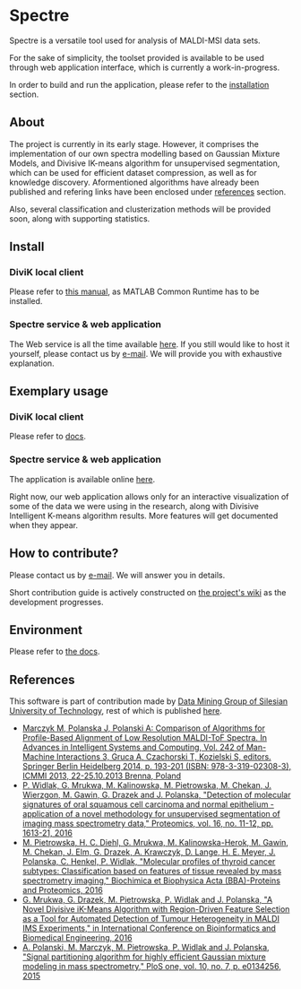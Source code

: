 # Spectre

Spectre is a versatile tool used for analysis of MALDI-MSI data sets.

For the sake of simplicity, the toolset provided is available to be used
through web application interface, which is currently a work-in-progress.

In order to build and run the application, please refer to the
[installation](#install) section.

## About

The project is currently in its early stage. However, it comprises the
implementation of our own spectra modelling based on Gaussian Mixture Models,
and Divisive IK-means algorithm for unsupervised segmentation, which can be
used for efficient dataset compression, as well as for knowledge discovery.
Aformentioned algorithms have already been published and refering links
have been enclosed under [references](#references) section.

Also, several classification and clusterization methods will be provided soon,
along with supporting statistics.

## Install

### DiviK local client

Please refer to [this manual](docs/Spectre.DivikWpfClient.pdf), as MATLAB
Common Runtime has to be installed.

### Spectre service & web application

The Web service is all the time available [here](http://vaei-bit01.aei.polsl.pl/).
If you still would like to host it yourself, please contact us by
[e-mail](mailto:Grzegorz.Mrukwa@polsl.pl). We will provide you with exhaustive
explanation.

## Exemplary usage

### DiviK local client

Please refer to [docs](docs/Spectre.DivikWpfClient.pdf).

### Spectre service & web application

The application is available online [here](http://vaei-bit01.aei.polsl.pl/).

Right now, our web application allows only for an interactive visualization
of some of the data we were using in the research, along with Divisive
Intelligent K-means algorithm results. More features will get documented
when they appear.

## How to contribute?

Please contact us by [e-mail](mailto:Grzegorz.Mrukwa@polsl.pl). We will answer
you in details.

Short contribution guide is actively constructed on
[the project's wiki](https://github.com/spectre-team/spectre/wiki)
as the development progresses.

## Environment

Please refer to [the docs](docs/Spectre.DivikWpfClient.pdf).

## References

This software is part of contribution made by [Data Mining Group of Silesian
University of Technology](http://www.zaed.polsl.pl/), rest of which is
published [here](https://github.com/ZAEDPolSl).

+ [Marczyk M, Polanska J, Polanski A: Comparison of Algorithms for Profile-Based
Alignment of Low Resolution MALDI-ToF Spectra. In Advances in Intelligent
Systems and Computing, Vol. 242 of Man-Machine Interactions 3, Gruca A,
Czachorski T, Kozielski S, editors. Springer Berlin Heidelberg 2014, p. 193-201
(ISBN: 978-3-319-02308-3), ICMMI 2013, 22-25.10.2013 Brenna, Poland][1]
+ [P. Widlak, G. Mrukwa, M. Kalinowska, M. Pietrowska, M. Chekan, J. Wierzgon, M.
Gawin, G. Drazek and J. Polanska, "Detection of molecular signatures of oral
squamous cell carcinoma and normal epithelium - application of a novel
methodology for unsupervised segmentation of imaging mass spectrometry data,"
Proteomics, vol. 16, no. 11-12, pp. 1613-21, 2016][2]
+ [M. Pietrowska, H. C. Diehl, G. Mrukwa, M. Kalinowska-Herok, M. Gawin, M.
Chekan, J. Elm, G. Drazek, A. Krawczyk, D. Lange, H. E. Meyer, J. Polanska, C.
Henkel, P. Widlak, "Molecular profiles of thyroid cancer subtypes:
Classification based on features of tissue revealed by mass spectrometry
imaging," Biochimica et Biophysica Acta (BBA)-Proteins and Proteomics, 2016][3]
+ [G. Mrukwa, G. Drazek, M. Pietrowska, P. Widlak and J. Polanska, "A Novel
Divisive iK-Means Algorithm with Region-Driven Feature Selection as a Tool for
Automated Detection of Tumour Heterogeneity in MALDI IMS Experiments," in
International Conference on Bioinformatics and Biomedical Engineering, 2016][4]
+ [A. Polanski, M. Marczyk, M. Pietrowska, P. Widlak and J. Polanska, "Signal
partitioning algorithm for highly efficient Gaussian mixture modeling in mass
spectrometry," PloS one, vol. 10, no. 7, p. e0134256, 2015][5]

[1]: http://link.springer.com/chapter/10.1007/978-3-319-02309-0_20
[2]: http://onlinelibrary.wiley.com/doi/10.1002/pmic.201500458/pdf
[3]: http://www.sciencedirect.com/science/article/pii/S1570963916302175
[4]: http://link.springer.com/chapter/10.1007/978-3-319-31744-1_11
[5]: http://journals.plos.org/plosone/article?id=10.1371/journal.pone.0134256

